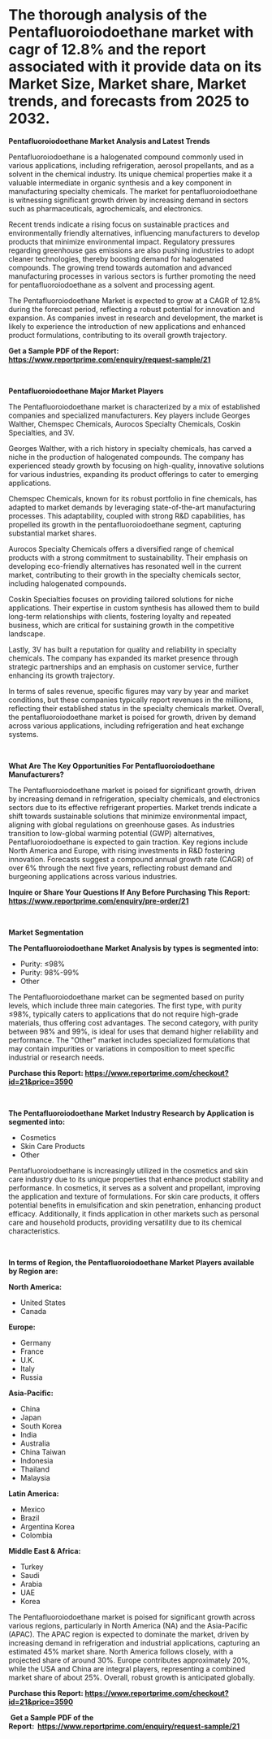 <p><h1>The thorough analysis of the Pentafluoroiodoethane market with cagr of  12.8% and the report associated with it provide data on its Market Size, Market share, Market trends, and forecasts from 2025 to 2032.</h1></p><p><strong>Pentafluoroiodoethane Market Analysis and Latest Trends</strong></p>
<p><p>Pentafluoroiodoethane is a halogenated compound commonly used in various applications, including refrigeration, aerosol propellants, and as a solvent in the chemical industry. Its unique chemical properties make it a valuable intermediate in organic synthesis and a key component in manufacturing specialty chemicals. The market for pentafluoroiodoethane is witnessing significant growth driven by increasing demand in sectors such as pharmaceuticals, agrochemicals, and electronics.</p><p>Recent trends indicate a rising focus on sustainable practices and environmentally friendly alternatives, influencing manufacturers to develop products that minimize environmental impact. Regulatory pressures regarding greenhouse gas emissions are also pushing industries to adopt cleaner technologies, thereby boosting demand for halogenated compounds. The growing trend towards automation and advanced manufacturing processes in various sectors is further promoting the need for pentafluoroiodoethane as a solvent and processing agent.</p><p>The Pentafluoroiodoethane Market is expected to grow at a CAGR of 12.8% during the forecast period, reflecting a robust potential for innovation and expansion. As companies invest in research and development, the market is likely to experience the introduction of new applications and enhanced product formulations, contributing to its overall growth trajectory.</p></p>
<p><strong>Get a Sample PDF of the Report:&nbsp; <a href="https://www.reportprime.com/enquiry/request-sample/21?utm_campaign=180&utm_medium=2&utm_source=Github&utm_content=ia&utm_term=11052025&utm_id=pentafluoroiodoethane">https://www.reportprime.com/enquiry/request-sample/21</a></strong></p>
<p>&nbsp;</p>
<p><strong>Pentafluoroiodoethane Major Market Players</strong></p>
<p><p>The Pentafluoroiodoethane market is characterized by a mix of established companies and specialized manufacturers. Key players include Georges Walther, Chemspec Chemicals, Aurocos Specialty Chemicals, Coskin Specialties, and 3V. </p><p>Georges Walther, with a rich history in specialty chemicals, has carved a niche in the production of halogenated compounds. The company has experienced steady growth by focusing on high-quality, innovative solutions for various industries, expanding its product offerings to cater to emerging applications.</p><p>Chemspec Chemicals, known for its robust portfolio in fine chemicals, has adapted to market demands by leveraging state-of-the-art manufacturing processes. This adaptability, coupled with strong R&D capabilities, has propelled its growth in the pentafluoroiodoethane segment, capturing substantial market shares.</p><p>Aurocos Specialty Chemicals offers a diversified range of chemical products with a strong commitment to sustainability. Their emphasis on developing eco-friendly alternatives has resonated well in the current market, contributing to their growth in the specialty chemicals sector, including halogenated compounds.</p><p>Coskin Specialties focuses on providing tailored solutions for niche applications. Their expertise in custom synthesis has allowed them to build long-term relationships with clients, fostering loyalty and repeated business, which are critical for sustaining growth in the competitive landscape.</p><p>Lastly, 3V has built a reputation for quality and reliability in specialty chemicals. The company has expanded its market presence through strategic partnerships and an emphasis on customer service, further enhancing its growth trajectory.</p><p>In terms of sales revenue, specific figures may vary by year and market conditions, but these companies typically report revenues in the millions, reflecting their established status in the specialty chemicals market. Overall, the pentafluoroiodoethane market is poised for growth, driven by demand across various applications, including refrigeration and heat exchange systems.</p></p>
<p>&nbsp;</p>
<p><strong>What Are The Key Opportunities For Pentafluoroiodoethane Manufacturers?</strong></p>
<p><p>The Pentafluoroiodoethane market is poised for significant growth, driven by increasing demand in refrigeration, specialty chemicals, and electronics sectors due to its effective refrigerant properties. Market trends indicate a shift towards sustainable solutions that minimize environmental impact, aligning with global regulations on greenhouse gases. As industries transition to low-global warming potential (GWP) alternatives, Pentafluoroiodoethane is expected to gain traction. Key regions include North America and Europe, with rising investments in R&D fostering innovation. Forecasts suggest a compound annual growth rate (CAGR) of over 6% through the next five years, reflecting robust demand and burgeoning applications across various industries.</p></p>
<p><strong>Inquire or Share Your Questions If Any Before Purchasing This Report: <a href="https://www.reportprime.com/enquiry/pre-order/21?utm_campaign=180&utm_medium=2&utm_source=Github&utm_content=ia&utm_term=11052025&utm_id=pentafluoroiodoethane">https://www.reportprime.com/enquiry/pre-order/21</a></strong></p>
<p>&nbsp;</p>
<p><strong>Market Segmentation</strong></p>
<p><strong>The Pentafluoroiodoethane Market Analysis by types is segmented into:</strong></p>
<p><ul><li>Purity: ≤98%</li><li>Purity: 98%-99%</li><li>Other</li></ul></p>
<p><p>The Pentafluoroiodoethane market can be segmented based on purity levels, which include three main categories. The first type, with purity ≤98%, typically caters to applications that do not require high-grade materials, thus offering cost advantages. The second category, with purity between 98% and 99%, is ideal for uses that demand higher reliability and performance. The "Other" market includes specialized formulations that may contain impurities or variations in composition to meet specific industrial or research needs.</p></p>
<p><strong>Purchase this Report:&nbsp;<a href="https://www.reportprime.com/checkout?id=21&price=3590&utm_campaign=180&utm_medium=2&utm_source=Github&utm_content=ia&utm_term=11052025&utm_id=pentafluoroiodoethane">https://www.reportprime.com/checkout?id=21&price=3590</a></strong></p>
<p>&nbsp;</p>
<p><strong>The Pentafluoroiodoethane Market Industry Research by Application is segmented into:</strong></p>
<p><ul><li>Cosmetics</li><li>Skin Care Products</li><li>Other</li></ul></p>
<p><p>Pentafluoroiodoethane is increasingly utilized in the cosmetics and skin care industry due to its unique properties that enhance product stability and performance. In cosmetics, it serves as a solvent and propellant, improving the application and texture of formulations. For skin care products, it offers potential benefits in emulsification and skin penetration, enhancing product efficacy. Additionally, it finds application in other markets such as personal care and household products, providing versatility due to its chemical characteristics.</p></p>
<p>&nbsp;</p>
<p><strong>In terms of Region, the Pentafluoroiodoethane Market Players available by Region are:</strong></p>
<p>
    <p> <strong> North America: </strong>
        <ul>
            <li>United States</li>
            <li>Canada</li>
        </ul>
        </p> 
    <p> <strong> Europe: </strong>
        <ul>
            <li>Germany</li>
            <li>France</li>
            <li>U.K.</li>
            <li>Italy</li>
            <li>Russia</li>
        </ul>
        </p> 
    <p> <strong> Asia-Pacific: </strong>
        <ul>
            <li>China</li>
            <li>Japan</li>
            <li>South Korea</li>
            <li>India</li>
            <li>Australia</li>
            <li>China Taiwan</li>
            <li>Indonesia</li>
            <li>Thailand</li>
            <li>Malaysia</li>
        </ul>
        </p> 
    <p> <strong> Latin America: </strong>
        <ul>
            <li>Mexico</li>
            <li>Brazil</li>
            <li>Argentina Korea</li>
            <li>Colombia</li>
        </ul>
        </p> 
    <p> <strong> Middle East & Africa: </strong>
        <ul>
            <li>Turkey</li>
            <li>Saudi</li>
            <li>Arabia</li>
            <li>UAE</li>
            <li>Korea</li>
        </ul>
    </p>
    </p>
<p><p>The Pentafluoroiodoethane market is poised for significant growth across various regions, particularly in North America (NA) and the Asia-Pacific (APAC). The APAC region is expected to dominate the market, driven by increasing demand in refrigeration and industrial applications, capturing an estimated 45% market share. North America follows closely, with a projected share of around 30%. Europe contributes approximately 20%, while the USA and China are integral players, representing a combined market share of about 25%. Overall, robust growth is anticipated globally.</p></p>
<p><strong>Purchase this Report: <a href="https://www.reportprime.com/checkout?id=21&price=3590&utm_campaign=180&utm_medium=2&utm_source=Github&utm_content=ia&utm_term=11052025&utm_id=pentafluoroiodoethane">https://www.reportprime.com/checkout?id=21&price=3590</a></strong></p>
<p>&nbsp;<strong>Get a Sample PDF of the Report:&nbsp;&nbsp;<a href="https://www.reportprime.com/enquiry/request-sample/21?utm_campaign=180&utm_medium=2&utm_source=Github&utm_content=ia&utm_term=11052025&utm_id=pentafluoroiodoethane">https://www.reportprime.com/enquiry/request-sample/21</a></strong></p>
<p><strong></strong></p>
<p><p></p><p></p><p></p></p>
